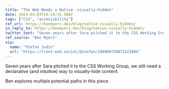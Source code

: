 ```yaml
---
title: "The Web Needs a Native .visually-hidden"
date: 2023-03-03T19:14:15.560Z
tags: ["CSS", "accessibility"]
ref_url: https://benmyers.dev/blog/native-visually-hidden/
in_reply_to: https://benmyers.dev/blog/native-visually-hidden/
twitter_text: "Seven years after Sara pitched it to the CSS Working Group, we still need a declarative (and intuitive) way to visually-hide content."
ref_source: "Ben Myers"
via:
  name: "Stefan Judis"
  url: "https://front-end.social/@stefan/109960720872523806"
---
```


Seven years after Sara pitched it to the CSS Working Group, we still need a declarative (and intuitive) way to visually-hide content.

Ben explores multiple potential paths in this piece.
